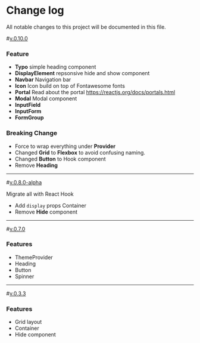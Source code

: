 # Change log

All notable changes to this project will be documented in this file.

<a name="0.10.0"></a>#[v.0.10.0]()

### Feature

- **Typo** simple heading component
- **DisplayElement** repsonsive hide and show component
- **Navbar** Navigation bar
- **Icon** Icon build on top of Fontawesome fonts
- **Portal** Read about the portal https://reactjs.org/docs/portals.html
- **Modal** Modal component
- **InputField**
- **InputForm**
- **FormGroup**

### Breaking Change

- Force to wrap everything under **Provider**
- Changed **Grid** to **Flexbox** to avoid confusing naming.
- Changed **Button** to Hook component
- Remove **Heading**

---

<a name="0.8.0-alpha"></a>#[v.0.8.0-alpha]()

Migrate all with React Hook

- Add `display` props Container
- Remove **Hide** component

---

<a name="0.7.0"></a>#[v.0.7.0]()

### Features

- ThemeProvider
- Heading
- Button
- Spinner

---

<a name="0.3.3"></a> #[v.0.3.3](https://github.com/we-mak/w-design/compare/hotfix/0.3.2...master)

### Features

- Grid layout
- Container
- Hide component
